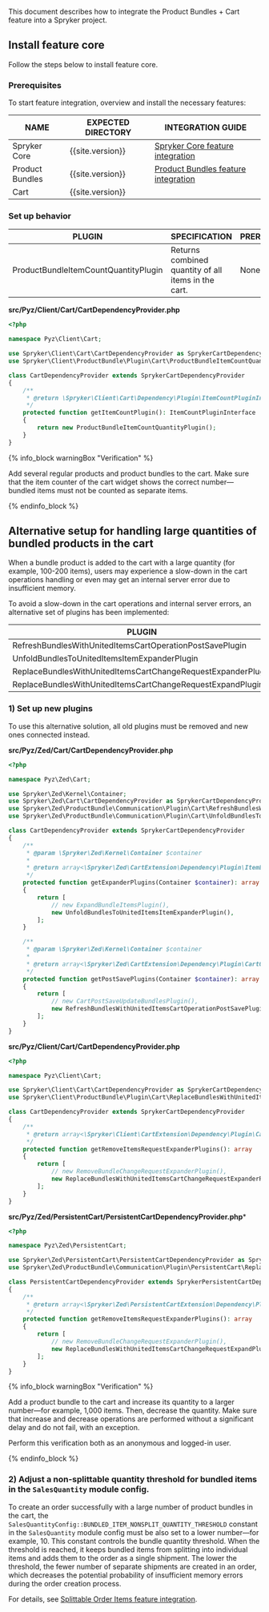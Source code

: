 

This document describes how to integrate the Product Bundles + Cart feature into a Spryker project.

## Install feature core

Follow the steps below to install feature core.

### Prerequisites

To start feature integration, overview and install the necessary features:

| NAME | EXPECTED DIRECTORY | INTEGRATION GUIDE |
| --- | --- | --- |
| Spryker Core | {{site.version}} | [Spryker Core feature integration](https://docs.spryker.com/docs/scos/dev/feature-integration-guides/{{page.version}}/spryker-core-feature-integration.html)|
| Product Bundles | {{site.version}} | [Product Bundles feature integration](/docs/scos/dev/feature-integration-guides/{{page.version}}/product-bundles-feature-integration.html)|
| Cart | {{site.version}} | |


### Set up behavior

| PLUGIN | SPECIFICATION | PREREQUISITES | NAMESPACE |
| --- | --- | --- | --- |
| ProductBundleItemCountQuantityPlugin | Returns combined quantity of all items in the cart. | None | Spryker\Client\ProductBundle\Plugin\Cart |

**src/Pyz/Client/Cart/CartDependencyProvider.php**

```php
<?php

namespace Pyz\Client\Cart;

use Spryker\Client\Cart\CartDependencyProvider as SprykerCartDependencyProvider;
use Spryker\Client\ProductBundle\Plugin\Cart\ProductBundleItemCountQuantityPlugin;

class CartDependencyProvider extends SprykerCartDependencyProvider
{
    /**
     * @return \Spryker\Client\Cart\Dependency\Plugin\ItemCountPluginInterface
     */
    protected function getItemCountPlugin(): ItemCountPluginInterface
    {
        return new ProductBundleItemCountQuantityPlugin();
    }
}
```

{% info_block warningBox "Verification" %}

Add several regular products and product bundles to the cart.
Make sure that the item counter of the cart widget shows the correct number—bundled items must not be counted as separate items.

{% endinfo_block %}

## Alternative setup for handling large quantities of bundled products in the cart

When a bundle product is added to the cart with a large quantity (for example, 100-200 items), users may
experience a slow-down in the cart operations handling or even may get an internal server error due to insufficient memory.

To avoid a slow-down in the cart operations and internal server errors, an alternative set of plugins has been implemented:

| PLUGIN                                                       | ALTERNATIVE FOR                         | NAMESPACE                                                     |
|--------------------------------------------------------------|-----------------------------------------|---------------------------------------------------------------|
| RefreshBundlesWithUnitedItemsCartOperationPostSavePlugin     | CartPostSaveUpdateBundlesPlugin         | Spryker\Zed\ProductBundle\Communication\Plugin\Cart           |
| UnfoldBundlesToUnitedItemsItemExpanderPlugin                 | ExpandBundleItemsPlugin                 | Spryker\Zed\ProductBundle\Communication\Plugin\Cart           |
| ReplaceBundlesWithUnitedItemsCartChangeRequestExpanderPlugin | RemoveBundleChangeRequestExpanderPlugin | Spryker\Client\ProductBundle\Plugin\Cart                      |
| ReplaceBundlesWithUnitedItemsCartChangeRequestExpandPlugin   | RemoveBundleChangeRequestExpanderPlugin | Spryker\Zed\ProductBundle\Communication\Plugin\PersistentCart |

### 1) Set up new plugins

To use this alternative solution, all old plugins must be removed and new ones connected instead.

**src/Pyz/Zed/Cart/CartDependencyProvider.php**

```php
<?php

namespace Pyz\Zed\Cart;

use Spryker\Zed\Kernel\Container;
use Spryker\Zed\Cart\CartDependencyProvider as SprykerCartDependencyProvider;
use Spryker\Zed\ProductBundle\Communication\Plugin\Cart\RefreshBundlesWithUnitedItemsCartOperationPostSavePlugin;
use Spryker\Zed\ProductBundle\Communication\Plugin\Cart\UnfoldBundlesToUnitedItemsItemExpanderPlugin;

class CartDependencyProvider extends SprykerCartDependencyProvider
{
    /**
     * @param \Spryker\Zed\Kernel\Container $container
     *
     * @return array<\Spryker\Zed\CartExtension\Dependency\Plugin\ItemExpanderPluginInterface>
     */
    protected function getExpanderPlugins(Container $container): array
    {
        return [
            // new ExpandBundleItemsPlugin(),
            new UnfoldBundlesToUnitedItemsItemExpanderPlugin(),
        ];
    }

    /**
     * @param \Spryker\Zed\Kernel\Container $container
     *
     * @return array<\Spryker\Zed\CartExtension\Dependency\Plugin\CartOperationPostSavePluginInterface>
     */
    protected function getPostSavePlugins(Container $container): array
    {
        return [
            // new CartPostSaveUpdateBundlesPlugin(),
            new RefreshBundlesWithUnitedItemsCartOperationPostSavePlugin(),
        ];
    }
}
```

**src/Pyz/Client/Cart/CartDependencyProvider.php**

```php
<?php

namespace Pyz\Client\Cart;

use Spryker\Client\Cart\CartDependencyProvider as SprykerCartDependencyProvider;
use Spryker\Client\ProductBundle\Plugin\Cart\ReplaceBundlesWithUnitedItemsCartChangeRequestExpanderPlugin;

class CartDependencyProvider extends SprykerCartDependencyProvider
{
    /**
     * @return array<\Spryker\Client\CartExtension\Dependency\Plugin\CartChangeRequestExpanderPluginInterface>
     */
    protected function getRemoveItemsRequestExpanderPlugins(): array
    {
        return [
            // new RemoveBundleChangeRequestExpanderPlugin(),
            new ReplaceBundlesWithUnitedItemsCartChangeRequestExpanderPlugin(),
        ];
    }
}
```

**src/Pyz/Zed/PersistentCart/PersistentCartDependencyProvider.php***

```php
<?php

namespace Pyz\Zed\PersistentCart;

use Spryker\Zed\PersistentCart\PersistentCartDependencyProvider as SprykerPersistentCartDependencyProvider;
use Spryker\Zed\ProductBundle\Communication\Plugin\PersistentCart\ReplaceBundlesWithUnitedItemsCartChangeRequestExpandPlugin;

class PersistentCartDependencyProvider extends SprykerPersistentCartDependencyProvider
{
    /**
     * @return array<\Spryker\Zed\PersistentCartExtension\Dependency\Plugin\CartChangeRequestExpandPluginInterface>
     */
    protected function getRemoveItemsRequestExpanderPlugins(): array
    {
        return [
            // new RemoveBundleChangeRequestExpanderPlugin(),
            new ReplaceBundlesWithUnitedItemsCartChangeRequestExpandPlugin(),
        ];
    }
}
```

{% info_block warningBox "Verification" %}

Add a product bundle to the cart and increase its quantity to a larger number—for example, 1,000 items. Then, decrease the quantity.
Make sure that increase and decrease operations are performed without a significant delay and do not fail, with an exception.  

Perform this verification both as an anonymous and logged-in user.  

{% endinfo_block %}

### 2) Adjust a non-splittable quantity threshold for bundled items in the `SalesQuantity` module config.

To create an order successfully with a large number of product bundles in the cart, the `SalesQuantityConfig::BUNDLED_ITEM_NONSPLIT_QUANTITY_THRESHOLD` constant in the `SalesQuantity` module config must be also set to a lower number—for example, 10.
This constant controls the bundle quantity threshold. When the threshold is reached, it keeps bundled items from splitting into individual items and adds them to the order as a single shipment.
The lower the threshold, the fewer number of separate shipments are created in an order, which decreases the potential probability of insufficient memory errors during the order creation process.

For details, see [Splittable Order Items feature integration](/docs/scos/dev/feature-integration-guides/{{site.version}}/splittable-order-items-feature-integration.html).
